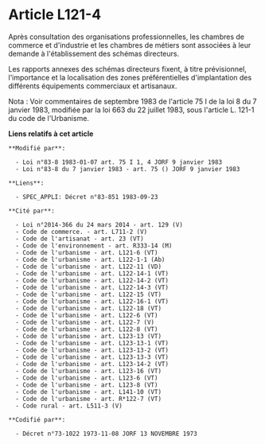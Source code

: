 # Article L121-4

Après consultation des organisations professionnelles, les chambres de commerce et d'industrie et les chambres de métiers
sont associées à leur demande à l'établissement des schémas directeurs.

Les rapports annexes des schémas directeurs fixent, à titre prévisionnel, l'importance et la localisation des zones
préférentielles d'implantation des différents équipements commerciaux et artisanaux.

Nota : Voir commentaires de septembre 1983 de l'article 75 I de la loi 8 du 7 janvier 1983, modifiée par la loi 663 du 22
juillet 1983, sous l'article L. 121-1 du code de l'Urbanisme.

**Liens relatifs à cet article**

	**Modifié par**:

	  - Loi n°83-8 1983-01-07 art. 75 I 1, 4 JORF 9 janvier 1983
	  - Loi n°83-8 du 7 janvier 1983 - art. 75 () JORF 9 janvier 1983

	**Liens**:

	  - SPEC_APPLI: Décret n°83-851 1983-09-23

	**Cité par**:

	  - Loi n°2014-366 du 24 mars 2014 - art. 129 (V)
	  - Code de commerce. - art. L711-2 (V)
	  - Code de l'artisanat - art. 23 (VT)
	  - Code de l'environnement - art. R333-14 (M)
	  - Code de l'urbanisme - art. L121-6 (VT)
	  - Code de l'urbanisme - art. L122-1-1 (Ab)
	  - Code de l'urbanisme - art. L122-11 (VD)
	  - Code de l'urbanisme - art. L122-14-1 (VT)
	  - Code de l'urbanisme - art. L122-14-2 (VT)
	  - Code de l'urbanisme - art. L122-14-3 (VT)
	  - Code de l'urbanisme - art. L122-15 (VT)
	  - Code de l'urbanisme - art. L122-16-1 (VT)
	  - Code de l'urbanisme - art. L122-18 (VT)
	  - Code de l'urbanisme - art. L122-6 (VT)
	  - Code de l'urbanisme - art. L122-7 (V)
	  - Code de l'urbanisme - art. L122-8 (VT)
	  - Code de l'urbanisme - art. L123-13 (VT)
	  - Code de l'urbanisme - art. L123-13-1 (VT)
	  - Code de l'urbanisme - art. L123-13-2 (VT)
	  - Code de l'urbanisme - art. L123-13-3 (VT)
	  - Code de l'urbanisme - art. L123-14-2 (VT)
	  - Code de l'urbanisme - art. L123-16 (VT)
	  - Code de l'urbanisme - art. L123-6 (VT)
	  - Code de l'urbanisme - art. L123-8 (VT)
	  - Code de l'urbanisme - art. L141-10 (VT)
	  - Code de l'urbanisme - art. R*122-7 (VT)
	  - Code rural - art. L511-3 (V)

	**Codifié par**:

	  - Décret n°73-1022 1973-11-08 JORF 13 NOVEMBRE 1973
